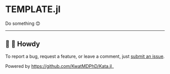 # TEMPLATE.jl

Do something :blush:

---

## :wave: :cowboy_hat_face: Howdy

To report a bug, request a feature, or leave a comment, just [submit an issue](https://github.com/KwatMDPhD/TEMPLATE.jl/issues/new/choose).

Powered by https://github.com/KwatMDPhD/Kata.jl_

